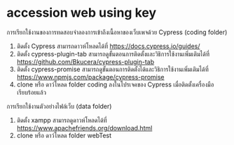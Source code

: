 # accession web using key

การเรียกใช้งานของการทดสอบจำลองการเข้าถึงเนื้อหาของเว็บเพจด้วย Cypress (coding folder)
1. ติดตั้ง Cypress
    สามารถดาวห์โหลดได้ที่ https://docs.cypress.io/guides/
2. ติดตั้ง cypress-plugin-tab
    สามารถดูขั้นตอนการติดตั้งและวิธิการใช้งานเพิ่มเติมได้ที่ https://github.com/Bkucera/cypress-plugin-tab
3. ติดตั้ง cypress-promise
   สามารถดูขั้นตอนการติดตั้งได้และวิธิการใช้งานเพิ่มเติมได้ที่ https://www.npmjs.com/package/cypress-promise
4. clone หรือ ดาว์โหลด folder coding ลงในโปรเจคของ Cypress เมื่อติดตั้งเครื่องมือเรียบร้อยแล้ว

การเรียกใช้งานตัวอย่างไฟล์เว็บ (data folder)
1. ติดตั้ง xampp
    สามารถดูดาวห์โหลดได้ที่ https://www.apachefriends.org/download.html
2. clone หรือ ดาว์โหลด folder webTest 

